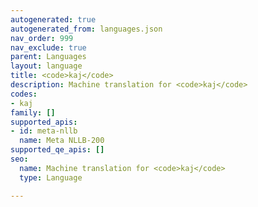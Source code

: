 ```yaml
---
autogenerated: true
autogenerated_from: languages.json
nav_order: 999
nav_exclude: true
parent: Languages
layout: language
title: <code>kaj</code>
description: Machine translation for <code>kaj</code>
codes:
- kaj
family: []
supported_apis:
- id: meta-nllb
  name: Meta NLLB-200
supported_qe_apis: []
seo:
  name: Machine translation for <code>kaj</code>
  type: Language

---
```


